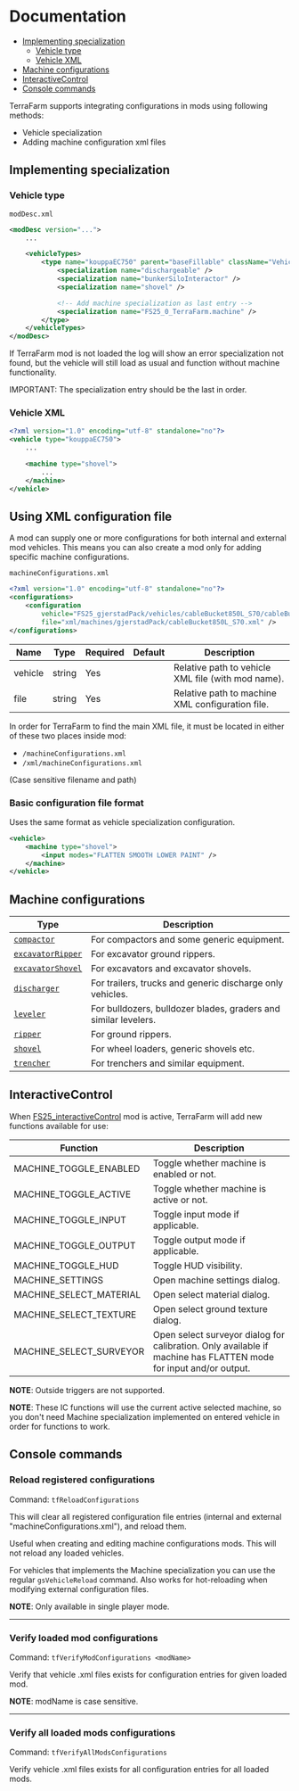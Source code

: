 # Documentation

- [Implementing specialization](#implementing-specialization)
  - [Vehicle type](#vehicle-type)
  - [Vehicle XML](#vehicle-xml)
- [Machine configurations](#machine-configurations)
- [InteractiveControl](#interactivecontrol)
- [Console commands](#console-commands)

TerraFarm supports integrating configurations in mods using following methods:
- Vehicle specialization
- Adding machine configuration xml files

## Implementing specialization

### Vehicle type

``modDesc.xml``

```xml
<modDesc version="...">
    ...

    <vehicleTypes>
        <type name="kouppaEC750" parent="baseFillable" className="Vehicle" filename="$dataS/scripts/vehicles/Vehicle.lua">
            <specialization name="dischargeable" />
            <specialization name="bunkerSiloInteractor" />
            <specialization name="shovel" />

            <!-- Add machine specialization as last entry -->
            <specialization name="FS25_0_TerraFarm.machine" />
        </type>
    </vehicleTypes>
</modDesc>
```

If TerraFarm mod is not loaded the log will show an error specialization not found, but the vehicle will still load as usual and function without machine functionality.

IMPORTANT: The specialization entry should be the last in order.

### Vehicle XML

```xml
<?xml version="1.0" encoding="utf-8" standalone="no"?>
<vehicle type="kouppaEC750">
    ...

    <machine type="shovel">
        ...
    </machine>
</vehicle>
```

## Using XML configuration file

A mod can supply one or more configurations for both internal and external mod vehicles.
This means you can also create a mod only for adding specific machine configurations.

``machineConfigurations.xml``
```xml
<?xml version="1.0" encoding="utf-8" standalone="no"?>
<configurations>
    <configuration
        vehicle="FS25_gjerstadPack/vehicles/cableBucket850L_S70/cableBucket850L_S70.xml"
        file="xml/machines/gjerstadPack/cableBucket850L_S70.xml" />
</configurations>
```

| Name | Type | Required | Default | Description |
|------|------|----------|---------|-------------|
| vehicle | string | Yes | | Relative path to vehicle XML file (with mod name). |
| file | string | Yes | | Relative path to machine XML configuration file. |

In order for TerraFarm to find the main XML file, it must be located in either of these two places inside mod:
- ``/machineConfigurations.xml``
- ``/xml/machineConfigurations.xml``

(Case sensitive filename and path)

### Basic configuration file format

Uses the same format as vehicle specialization configuration.

```xml
<vehicle>
    <machine type="shovel">
        <input modes="FLATTEN SMOOTH LOWER PAINT" />
    </machine>
</vehicle>
```

## Machine configurations

| Type | Description |
|------|-------------|
| [```compactor```](./MACHINE_COMPACTOR.md) | For compactors and some generic equipment. |
| [```excavatorRipper```](./MACHINE_EXCAVATOR_RIPPER.md) | For excavator ground rippers. |
| [```excavatorShovel```](./MACHINE_EXCAVATOR_SHOVEL.md) | For excavators and excavator shovels. |
| [```discharger```](./MACHINE_DISCHARGER.md) | For trailers, trucks and generic discharge only vehicles. |
| [```leveler```](./MACHINE_LEVELER.md) | For bulldozers, bulldozer blades, graders and similar levelers. |
| [```ripper```](./MACHINE_RIPPER.md) | For ground rippers. |
| [```shovel``` ](./MACHINE_SHOVEL.md) | For wheel loaders, generic shovels etc. |
| [```trencher```](./MACHINE_TRENCHER.md) | For trenchers and similar equipment. |

## InteractiveControl

When [FS25_interactiveControl](https://www.farming-simulator.com/mod.php?mod_id=323135) mod is active, TerraFarm will add new functions available for use:

| Function | Description |
|----------|-------------|
| MACHINE_TOGGLE_ENABLED | Toggle whether machine is enabled or not. |
| MACHINE_TOGGLE_ACTIVE | Toggle whether machine is active or not. |
| MACHINE_TOGGLE_INPUT | Toggle input mode if applicable. |
| MACHINE_TOGGLE_OUTPUT | Toggle output mode if applicable. |
| MACHINE_TOGGLE_HUD | Toggle HUD visibility. |
| MACHINE_SETTINGS | Open machine settings dialog. |
| MACHINE_SELECT_MATERIAL | Open select material dialog. |
| MACHINE_SELECT_TEXTURE | Open select ground texture dialog. |
| MACHINE_SELECT_SURVEYOR | Open select surveyor dialog for calibration. Only available if machine has FLATTEN mode for input and/or output. |

**NOTE**: Outside triggers are not supported.

**NOTE**: These IC functions will use the current active selected machine, so you don't need Machine specialization implemented on entered vehicle in order for functions to work.

## Console commands

### Reload registered configurations

Command: ```tfReloadConfigurations```

This will clear all registered configuration file entries (internal and external "machineConfigurations.xml"), and reload them.

Useful when creating and editing machine configurations mods. This will not reload any loaded vehicles.

For vehicles that implements the Machine specialization you can use the regular ```gsVehicleReload``` command. Also works for hot-reloading when modifying external configuration files.

**NOTE**: Only available in single player mode.

---

### Verify loaded mod configurations
Command: ```tfVerifyModConfigurations <modName>```

Verify that vehicle .xml files exists for configuration entries for given loaded mod.

**NOTE**: modName is case sensitive.

---

### Verify all loaded mods configurations

Command: ```tfVerifyAllModsConfigurations```

Verify vehicle .xml files exists for all configuration entries for all loaded mods.
